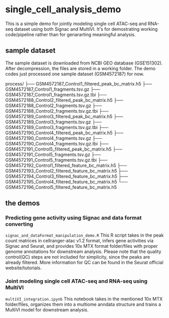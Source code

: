 # single_cell_analysis_demo
This is a simple demo for jointly modeling single cell ATAC-seq and RNA-seq dataset using both Signac and MultiVI. It's for demostrating working code/pipeline rather than for genararting meaningful analysis. 

## sample dataset
The sample dataset is downloaded from NCBI GEO database (GSE151302). After decompression, the files are stored in a working folder. The demo codes just processed one sample dataset (GSM4572187) for now.

process/
├── GSM4572187_Control1_filtered_peak_bc_matrix.h5
├── GSM4572187_Control1_fragments.tsv.gz
├── GSM4572187_Control1_fragments.tsv.gz.tbi
├── GSM4572188_Control2_filtered_peak_bc_matrix.h5
├── GSM4572188_Control2_fragments.tsv.gz
├── GSM4572188_Control2_fragments.tsv.gz.tbi
├── GSM4572189_Control3_filtered_peak_bc_matrix.h5
├── GSM4572189_Control3_fragments.tsv.gz
├── GSM4572189_Control3_fragments.tsv.gz.tbi
├── GSM4572190_Control4_filtered_peak_bc_matrix.h5
├── GSM4572190_Control4_fragments.tsv.gz
├── GSM4572190_Control4_fragments.tsv.gz.tbi
├── GSM4572191_Control5_filtered_peak_bc_matrix.h5
├── GSM4572191_Control5_fragments.tsv.gz
├── GSM4572191_Control5_fragments.tsv.gz.tbi
├── GSM4572192_Control1_filtered_feature_bc_matrix.h5
├── GSM4572193_Control2_filtered_feature_bc_matrix.h5
├── GSM4572194_Control3_filtered_feature_bc_matrix.h5
├── GSM4572195_Control4_filtered_feature_bc_matrix.h5
└── GSM4572196_Control5_filtered_feature_bc_matrix.h5


## the demos

### Predicting gene activity using Signac and data format converting
``signac_and_dataFormat_manipulation_demo.R``
This R script takes in the peak count matrices in cellranger-atac v1.2 format, infers gene activities via Signac and Seurat, and provides 10x MTX format folder/files with proper genome annotations for downstream analysis. Please note that the quality control(QC) steps are not included for simplicity, since the peaks are already filtered. More information for QC can be found in the Seurat official website/tutorials.

### Joint modeling single cell ATAC-seq and RNA-seq using MultiVI
``multiVI_integration.ipynb``
This notebook takes in the mentioned 10x MTX folder/files, organizes them into a multiome anndata structure and trains a MultiVI model for downstream analysis.



